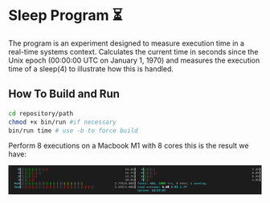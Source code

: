 # Sleep Program ⏳

The program is an experiment designed to measure execution time in a real-time systems context. Calculates the current time in seconds since the Unix epoch (00:00:00 UTC on January 1, 1970) and measures the execution time of a sleep(4) to illustrate how this is handled.

## How To Build and Run

```bash
cd repository/path
chmod +x bin/run #if necessary
bin/run time # use -b to force build
```

Perform 8 executions on a Macbook M1 with 8 cores this is the result we have:

![cores](cores.png)